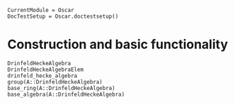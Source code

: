 ```@meta
CurrentModule = Oscar
DocTestSetup = Oscar.doctestsetup()
```

# Construction and basic functionality
```@docs
DrinfeldHeckeAlgebra
DrinfeldHeckeAlgebraElem
drinfeld_hecke_algebra
group(A::DrinfeldHeckeAlgebra)
base_ring(A::DrinfeldHeckeAlgebra)
base_algebra(A::DrinfeldHeckeAlgebra)
```
